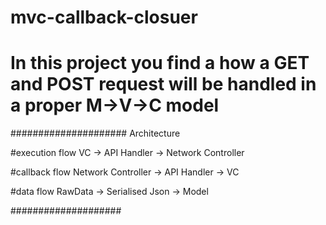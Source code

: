 # mvc-callback-closuer

# In this project you find a how a GET and POST request will be handled in a proper M->V->C model

#####################
     Architecture


#execution flow
VC -> API Handler -> Network Controller

#callback flow
Network Controller -> API Handler -> VC

#data flow
RawData -> Serialised Json -> Model


####################
